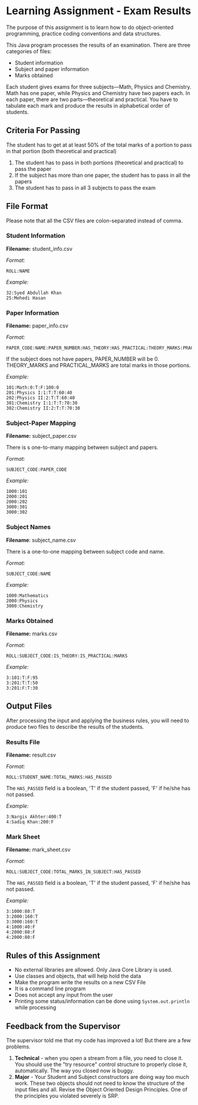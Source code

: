 # Learning Assignment - Exam Results

The purpose of this assignment is to learn how to do object-oriented programming, practice coding conventions and data structures.

This Java program processes the results of an examination. There are three categories of files:
* Student information
* Subject and paper information
* Marks obtained

Each student gives exams for three subjects—Math, Physics and Chemistry. Math has one paper, while Physics and Chemistry have two papers each. In each paper, there are two parts—theoretical and practical. You have to tabulate each mark and produce the results in alphabetical order of students.

## Criteria For Passing
The student has to get at at least 50% of the total marks of a portion to pass in that portion (both theoretical and practical)
1. The student has to pass in both portions (theoretical and practical) to pass the paper
2. If the subject has more than one paper, the student has to pass in all the papers
3. The student has to pass in all 3 subjects to pass the exam

## File Format
Please note that all the CSV files are colon-separated instead of comma.

### Student Information

__Filename:__ student_info.csv

*Format:*
```
ROLL:NAME
```

*Example:*
```
32:Syed Abdullah Khan
25:Mehedi Hasan
```

### Paper Information
__Filename:__ paper_info.csv

*Format:*
```
PAPER_CODE:NAME:PAPER_NUMBER:HAS_THEORY:HAS_PRACTICAL:THEORY_MARKS:PRACTICAL_MARKS
```

If the subject does not have papers, PAPER_NUMBER will be 0. THEORY_MARKS and PRACTICAL_MARKS are total marks in those portions.

*Example:*
```
101:Math:0:T:F:100:0
201:Physics I:1:T:T:60:40
202:Physics II:2:T:T:60:40
301:Chemistry I:1:T:T:70:30
302:Chemistry II:2:T:T:70:30
```

### Subject-Paper Mapping
__Filename:__ subject_paper.csv

There is s one-to-many mapping between subject and papers.

*Format:*
```
SUBJECT_CODE:PAPER_CODE
```

*Example:*
```
1000:101
2000:201
2000:202
3000:301
3000:302
```

### Subject Names
__Filename__: subject_name.csv

There is a one-to-one mapping between subject code and name.

*Format:*
```
SUBJECT_CODE:NAME
```

*Example:*
```
1000:Mathematics
2000:Physics
3000:Chemistry
```

### Marks Obtained

__Filename:__ marks.csv

*Format:*
```
ROLL:SUBJECT_CODE:IS_THEORY:IS_PRACTICAL:MARKS
```

*Example:*
```
3:101:T:F:95
3:201:T:T:50
3:201:F:T:30
```

## Output Files

After processing the input and applying the business rules, you will need to produce two files to describe the results of the students.

### Results File

**Filename:** result.csv

_Format:_
```
ROLL:STUDENT_NAME:TOTAL_MARKS:HAS_PASSED
```

The `HAS_PASSED` field is a boolean, 'T' if the student passed, 'F' if he/she has not passed.

_Example:_
```
3:Nargis Akhter:400:T
4:Sadiq Khan:200:F
```

### Mark Sheet

**Filename:** mark_sheet.csv

_Format:_
```
ROLL:SUBJECT_CODE:TOTAL_MARKS_IN_SUBJECT:HAS_PASSED
```

The `HAS_PASSED` field is a boolean, 'T' if the student passed, 'F' if he/she has not passed.

_Example:_
```
3:1000:80:T
3:2000:160:T
3:3000:160:T
4:1000:40:F
4:2000:80:F
4:2000:80:F
```

## Rules of this Assignment
* No external libraries are allowed. Only Java Core Library is used. 
* Use classes and objects, that will help hold the data
* Make the program write the results on a new CSV File
* It is a command line program
* Does not accept any input from the user
* Printing some status/information can be done using `System.out.println` while processing

## Feedback from the Supervisor
The supervisor told me that my code has improved a lot! But there are a few problems.
1. **Technical** - when you open a stream from a file, you need to close it. You should use the "try resource" control structure to properly close it, automatically. The way you closed now is buggy.
2. **Major** - Your Student and Subject constructors are doing way too much work. These two objects should not need to know the structure of the input files and all. Revise the Object Oriented Design Principles. One of the principles you violated severely is SRP.

